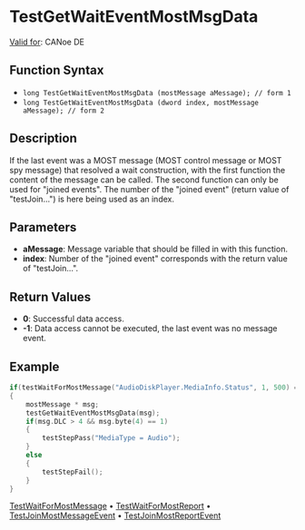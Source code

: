 # TestGetWaitEventMostMsgData

[Valid for](../../../Shared/FeatureAvailability.md): CANoe DE

## Function Syntax

- `long TestGetWaitEventMostMsgData (mostMessage aMessage); // form 1`
- `long TestGetWaitEventMostMsgData (dword index, mostMessage aMessage); // form 2`

## Description

If the last event was a MOST message (MOST control message or MOST spy message) that resolved a wait construction, with the first function the content of the message can be called. The second function can only be used for "joined events". The number of the "joined event" (return value of "testJoin...") is here being used as an index.

## Parameters

- **aMessage**: Message variable that should be filled in with this function.
- **index**: Number of the "joined event" corresponds with the return value of "testJoin…".

## Return Values

- **0**: Successful data access.
- **-1**: Data access cannot be executed, the last event was no message event.

## Example

```c
if(testWaitForMostMessage("AudioDiskPlayer.MediaInfo.Status", 1, 500) == 1)
{
    mostMessage * msg;
    testGetWaitEventMostMsgData(msg);
    if(msg.DLC > 4 && msg.byte(4) == 1)
    {
        testStepPass("MediaType = Audio");
    }
    else
    {
        testStepFail();
    }
}
```

[TestWaitForMostMessage](CAPLfunctionTestWaitForMostMessage.md) • [TestWaitForMostReport](CAPLfunctionTestWaitForMostReport.md) • [TestJoinMostMessageEvent](CAPLfunctionTestJoinMostMessageEvent.md) • [TestJoinMostReportEvent](CAPLfunctionTestJoinMostReportEvent.md)

